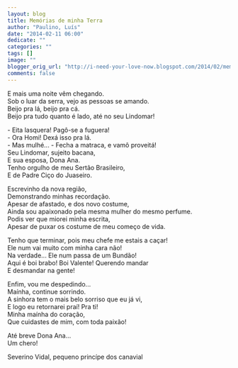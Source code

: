 ```yaml
---
layout: blog
title: Memórias de minha Terra
author: "Paulino, Luís"
date: "2014-02-11 06:00"
dedicate: ""
categories: ""
tags: []
image: ""
blogger_orig_url: "http://i-need-your-love-now.blogspot.com/2014/02/memorias-de-minha-terra.html"
comments: false
---
```


E mais uma noite vêm chegando.\
Sob o luar da serra, vejo as pessoas se amando.\
Beijo pra lá, beijo pra cá.\
Beijo pra tudo quanto é lado, até no seu Lindomar!

\- Eita lasquera! Pagô-se a fuguera!\
\- Ora Homi! Dexá isso pra lá.\
\- Mas mulhé... - Fecha a matraca, e vamô proveitá!\
Seu Lindomar, sujeito bacana,\
E sua esposa, Dona Ana.\
Tenho orgulho de meu Sertão Brasileiro,\
E de Padre Ciço do Juaseiro.

Escrevinho da nova região,\
Demonstrando minhas recordação.\
Apesar de afastado, e dos novo costume,\
Ainda sou apaixonado pela mesma mulher do mesmo perfume.\
Podis ver que miorei minha escrita,\
Apesar de puxar os costume de meu começo de vida.

Tenho que terminar, pois meu chefe me estais a caçar!\
Ele num vai muito com minha cara não!\
Na verdade... Ele num passa de um Bundão!\
Aqui é boi brabo! Boi Valente! Querendo mandar\
E desmandar na gente!

Enfim, vou me despedindo...\
Maínha, continue sorrindo.\
A sinhora tem o mais belo sorriso que eu já vi,\
E logo eu retornarei praí! Pra ti!\
Minha maínha do coração,\
Que cuidastes de mim, com toda paixão!

Até breve Dona Ana...\
Um chero!

Severino Vidal, pequeno princípe dos canavial
